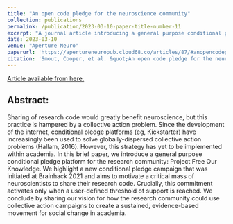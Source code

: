 ```yaml
---
title: "An open code pledge for the neuroscience community"
collection: publications
permalink: /publication/2023-03-10-paper-title-number-11
excerpt: "A journal article introducing a general purpose conditional pledge platform to promote code sharing."
date: 2023-03-10
venue: "Aperture Neuro"
paperurl: 'https://apertureneuropub.cloud68.co/articles/87/#anopencodepledgefortheneurosciencecommunity'
citation: 'Smout, Cooper, et al. &quot;An open code pledge for the neuroscience community.&quot; <i>Aperture Neuro</i> (2023): Proceedings of the OHBM Brainhack 2021.'
---
```


[Article available from here.](https://apertureneuropub.cloud68.co/articles/87/#anopencodepledgefortheneurosciencecommunity)

## Abstract:

Sharing of research code would greatly benefit neuroscience, but this practice is hampered by a collective action problem. Since the development of the internet, conditional pledge platforms (eg, Kickstarter) have increasingly been used to solve globally-dispersed collective action problems (Hallam, 2016). However, this strategy has yet to be implemented within academia. In this brief paper, we introduce a general purpose conditional pledge platform for the research community: Project Free Our Knowledge. We highlight a new conditional pledge campaign that was initiated at Brainhack 2021 and aims to motivate a critical mass of neuroscientists to share their research code. Crucially, this commitment activates only when a user-defined threshold of support is reached. We conclude by sharing our vision for how the research community could use collective action campaigns to create a sustained, evidence-based movement for social change in academia.
